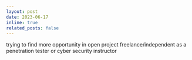 ```yaml
---
layout: post
date: 2023-06-17
inline: true
related_posts: false
---
```


trying to find more opportunity in open project freelance/independent as a penetration tester or cyber security instructor